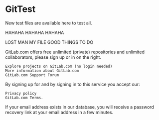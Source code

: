 # GitTest
New test files are available here to test all.

HAHAHA HAHAHA HAHAHA 

LOST MAN MY FILE
GOOD THINGS TO DO








GitLab.com offers free unlimited (private) repositories and unlimited 
collaborators, please sign up or in on the right.

    Explore projects on GitLab.com (no login needed)
    More information about GitLab.com
    GitLab.com Support Forum

By signing up for and by signing in to this service you accept our:

    Privacy policy
    GitLab.com Terms.
If your email address exists in our database, 
you will receive a password recovery link 
at your email address in a few minutes. 



